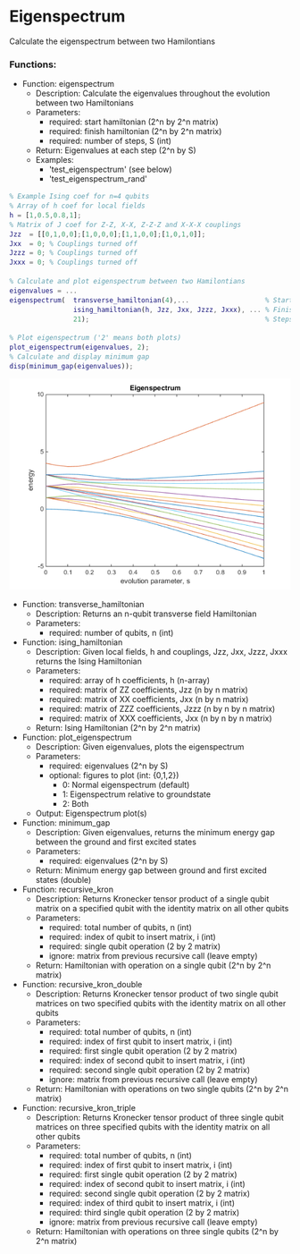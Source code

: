 # Eigenspectrum

Calculate the eigenspectrum between two Hamilontians

### Functions:

-   Function: eigenspectrum
    - Description: Calculate the eigenvalues throughout the evolution between two Hamiltonians   
    -   Parameters:
        -   required: start hamiltonian (2^n by 2^n matrix)
        -   required: finish hamiltonian (2^n by 2^n matrix)
        -   required: number of steps, S (int)
    -   Return: Eigenvalues at each step (2^n by S)
    -   Examples:
        -   'test_eigenspectrum' (see below)
        -   'test_eigenspectrum_rand'

```Matlab
% Example Ising coef for n=4 qubits
% Array of h coef for local fields
h = [1,0.5,0.8,1];
% Matrix of J coef for Z-Z, X-X, Z-Z-Z and X-X-X couplings
Jzz  = [[0,1,0,0];[1,0,0,0];[1,1,0,0];[1,0,1,0]];
Jxx  = 0; % Couplings turned off
Jzzz = 0; % Couplings turned off
Jxxx = 0; % Couplings turned off

% Calculate and plot eigenspectrum between two Hamilontians
eigenvalues = ...
eigenspectrum(  transverse_hamiltonian(4),...                   % Starting (transverse) Hamiltonian
                ising_hamiltonian(h, Jzz, Jxx, Jzzz, Jxxx), ... % Finishing (Ising) Hamiltonian
                21);                                            % Steps
            
% Plot eigenspectrum ('2' means both plots)
plot_eigenspectrum(eigenvalues, 2);
% Calculate and display minimum gap
disp(minimum_gap(eigenvalues));
```

![Image of eigenspectrum](eigenspectrum.png)

-   Function: transverse_hamiltonian
    -   Description: Returns an n-qubit transverse field Hamiltonian  
    -   Parameters:
        -   required: number of qubits, n (int)
-   Function: ising_hamiltonian
    -   Description: Given local fields, h and couplings, Jzz, Jxx, Jzzz, Jxxx returns the Ising Hamiltonian  
    -   Parameters:
        -   required: array of h coefficients, h (n-array)
        -   required: matrix of ZZ coefficients, Jzz (n by n matrix)
        -   required: matrix of XX coefficients, Jxx (n by n matrix)
        -   required: matrix of ZZZ coefficients, Jzzz (n by n by n matrix)
        -   required: matrix of XXX coefficients, Jxx (n by n by n matrix)
    -   Return: Ising Hamiltonian (2^n by 2^n matrix)
-   Function: plot_eigenspectrum
    -   Description: Given eigenvalues, plots the eigenspectrum
    -   Parameters:
        -   required: eigenvalues (2^n by S)
        -   optional: figures to plot (int: {0,1,2}) 
            - 0: Normal eigenspectrum (default)
            - 1: Eigenspectrum relative to groundstate
            - 2: Both
    -   Output: Eigenspectrum plot(s)
-   Function: minimum_gap
    -   Description: Given eigenvalues, returns the minimum energy gap between the ground and first excited states
    -   Parameters:
        -   required: eigenvalues (2^n by S)
    -   Return: Minimum energy gap between ground and first excited states (double)
-   Function: recursive_kron
    -   Description: Returns Kronecker tensor product of a single qubit matrix on a specified qubit with the identity matrix on all other qubits
    -   Parameters:
        -   required: total number of qubits, n (int)
        -   required: index of qubit to insert matrix, i (int)
        -   required: single qubit operation (2 by 2 matrix)
        -   ignore: matrix from previous recursive call (leave empty)
    -   Return: Hamiltonian with operation on a single qubit (2^n by 2^n matrix)
-   Function: recursive_kron_double
    -   Description: Returns Kronecker tensor product of two single qubit matrices on two specified qubits with the identity matrix on all other qubits
    -   Parameters:
        -   required: total number of qubits, n (int)
        -   required: index of first qubit to insert matrix, i (int)
        -   required: first single qubit operation (2 by 2 matrix)
        -   required: index of second qubit to insert matrix, i (int)
        -   required: second single qubit operation (2 by 2 matrix)
        -   ignore: matrix from previous recursive call (leave empty)
    -   Return: Hamiltonian with operations on two single qubits (2^n by 2^n matrix)
-   Function: recursive_kron_triple
    -    Description: Returns Kronecker tensor product of three single qubit matrices on three specified qubits with the identity matrix on all other qubits
    -   Parameters:
        -   required: total number of qubits, n (int)
        -   required: index of first qubit to insert matrix, i (int)
        -   required: first single qubit operation (2 by 2 matrix)
        -   required: index of second qubit to insert matrix, i (int)
        -   required: second single qubit operation (2 by 2 matrix)
        -   required: index of third qubit to insert matrix, i (int)
        -   required: third single qubit operation (2 by 2 matrix)
        -   ignore: matrix from previous recursive call (leave empty)
    -   Return: Hamiltonian with operations on three single qubits (2^n by 2^n matrix)